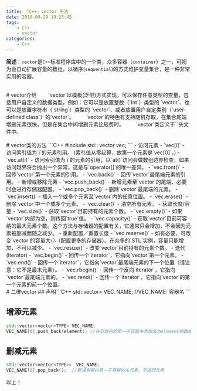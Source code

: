 ```yaml
---
title: 「C++」vector 用法
date: 2018-09-29 19:25:45
tags:
    - C++
    - vector
categories:
    - C++
---
```


**简述**：`vector`是`C++`标准程序库中的一个类，众多容器（`container`）之一，可视为会自动扩展容量的数组，以循序(`sequential`)的方式维护变量集合，是一种非常实用的容器。

<!-- more -->

<br />
# vector介绍
　　`vector`以模板(泛型)方式实现，可以保存任意类型的变量，包括用户自定义的数据类型，例如：它可以是放置整数（`Int`）类型的 `vector`、也可以是放置字符串（`string`）类型的 `vector`、或者放置用户自定类别（`user-defined class`）的`vector`。
　　`vector`的特色有支持随机存取，在集合尾端增删元素很快，但是在集合中间增删元素比较费时。
　　`vector`类定义于`<vector>`头文件中。
<br />

<br />
# vector类的方法
    ```C++
#include <vector> 
std:: vector<TYPE> vec;
```
- 访问元素
    - `vec[i]` - 访问索引值为`i`的元素引用。 (索引值从零起算，故第一个元素是`vec[0]`。)
    - `vec.at(i)` - 访问索引值为`i`的元素的引用，以`at()`访问会做数组边界检查，如果访问越界将会抛出一个异常，这是与`operator[]`的唯一差异。
    - `vec.front()` - 回传`vector`第一个元素的引用。
    - `vec.back()` - 回传`vector`最尾端元素的引用。
- 新增或移除元素
    - `vec.push_back()` - 新增元素至`vector`的尾端，必要时会进行存储器配置。
    - `vec.pop_back()` - 删除`vector`最尾端的元素。
    - `vec.insert()` - 插入一个或多个元素至`vector`内的任意位置。
    - `vec.erase()` - 删除`vector`中一个或多个元素。
    - `vec.clear()` - 清空所有元素。
- 获取长度/容量
    - `vec.size()` - 获取`vector`目前持有的元素个数。
    - `vec.empty()` - 如果`vector`内部为空，则传回`true`值。
    - `vec.capacity()` - 获取`vector`目前可容纳的最大元素个数。这个方法与存储器的配置有关，它通常只会增加，不会因为元素被删减而随之减少。
- 重新配置／重置长度
    - `vec.reserve()` - 如有必要，可改变`vector`的容量大小（配置更多的存储器）。在众多的`STL`实例，容量只能增加，不可以减少。
    - `vec.resize()` - 改变`vector`目前持有的元素个数。
- 迭代 (Iterator)
    - `vec.begin()` - 回传一个`iterator`，它指向`vector`第一个元素。
    - `vec.end()` - 回传一个`iterator`，它指向`vector`最尾端元素的下一个位置（请注意：它不是最末元素）。
    - `vec.rbegin()` - 回传一个反向`iterator`，它指向`vector`最尾端元素的。
    - `vec.rend()` - 回传一个`iterator`，它指向`vector`的第一个元素的前一个位置。

<br />
# 二维vector
## 声明
​```C++
std::vector<vector<TYPE>> VEC_NAME;  //VEC_NAME: 容器名
```

## 增添元素
```C++
std::vector<vector<TYPE> VEC_NAME;
VEC_NAME[0].push_back(element); //在容器内的第一子容器末添加值为element的数据，容量size变大
```

## 删减元素
```C++
std::vector<vector<TYPE>>　VEC_NAME;
VEC_NAME[0].pop_back();  //删减容器内第一子容器的末元素，不返回元素
```

以上！